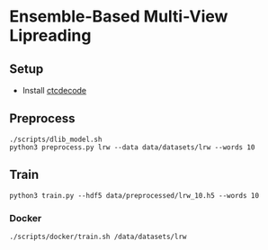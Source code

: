 # Ensemble-Based Multi-View Lipreading


## Setup
- Install [ctcdecode](https://github.com/parlance/ctcdecode)

## Preprocess

    ./scripts/dlib_model.sh
    python3 preprocess.py lrw --data data/datasets/lrw --words 10

## Train

    python3 train.py --hdf5 data/preprocessed/lrw_10.h5 --words 10

### Docker

    ./scripts/docker/train.sh /data/datasets/lrw

